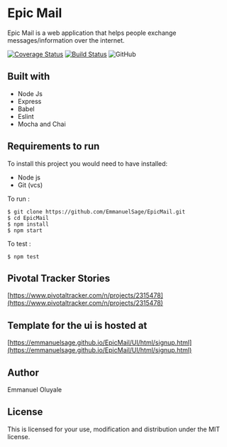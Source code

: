 # Epic Mail

Epic Mail is a web application that helps people exchange
messages/information over the internet.


[![Coverage Status](https://coveralls.io/repos/github/EmmanuelSage/EpicMail/badge.svg?branch=ch-implement-travis-coveralls-164454280)](https://coveralls.io/github/EmmanuelSage/EpicMail?branch=ch-implement-travis-coveralls-164454280)
[![Build Status](https://travis-ci.org/EmmanuelSage/EpicMail.svg?branch=develop)](https://travis-ci.org/EmmanuelSage/EpicMail)
![GitHub](https://img.shields.io/github/license/EmmanuelSage/EpicMail.svg)

## Built with
* Node Js
* Express
* Babel
* Eslint
* Mocha and Chai

## Requirements to run
To install this project you would need to have installed:
* Node js
* Git (vcs)

To run :
```node
$ git clone https://github.com/EmmanuelSage/EpicMail.git
$ cd EpicMail
$ npm install
$ npm start
```

To test :
```node
$ npm test
```

## Pivotal Tracker Stories
[https://www.pivotaltracker.com/n/projects/2315478](https://www.pivotaltracker.com/n/projects/2315478)


## Template for the ui is hosted at
[https://emmanuelsage.github.io/EpicMail/UI/html/signup.html](https://emmanuelsage.github.io/EpicMail/UI/html/signup.html)

## Author
Emmanuel Oluyale

## License
This is licensed for your use, modification and distribution under the MIT license.